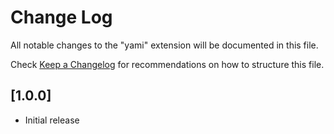 # Change Log

All notable changes to the "yami" extension will be documented in this file.

Check [Keep a Changelog](http://keepachangelog.com/) for recommendations on how to structure this file.

## [1.0.0]

- Initial release
